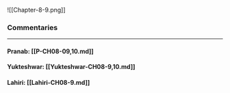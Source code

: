 ![[Chapter-8-9.png]]

### Commentaries

---

#### Pranab: [[P-CH08-09,10.md]]

#### Yukteshwar: [[Yukteshwar-CH08-9,10.md]]

#### Lahiri: [[Lahiri-CH08-9.md]]
